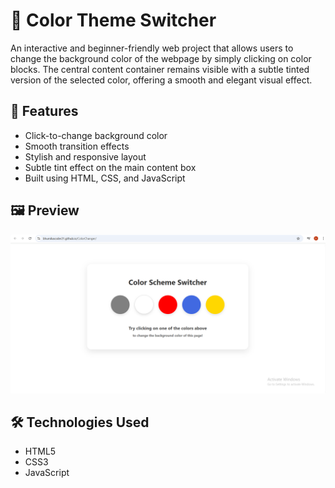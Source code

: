 # 🎨 Color Theme Switcher

An interactive and beginner-friendly web project that allows users to change the background color of the webpage by simply clicking on color blocks. The central content container remains visible with a subtle tinted version of the selected color, offering a smooth and elegant visual effect.

## 🚀 Features

- Click-to-change background color
- Smooth transition effects
- Stylish and responsive layout
- Subtle tint effect on the main content box
- Built using HTML, CSS, and JavaScript

## 🖼️ Preview

![Color Switcher Preview](/Screenshot.png)  


## 🛠️ Technologies Used

- HTML5
- CSS3
- JavaScript

